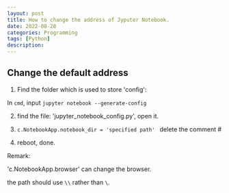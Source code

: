 ```yaml
---
layout: post
title: How to change the address of Jyputer Notebook.
date: 2022-08-28
categories: Programming
tags: [Python]
description: 
---
```


## Change the default address

1. Find the folder which is used to store 'config':
 
In `cmd`, input `jupyter notebook --generate-config`

2. find the file: 'jupyter_notebook_config.py', open it.

3. `c.NotebookApp.notebook_dir = 'specified path' `
delete the comment #

4.  reboot, done.

Remark:

'c.NotebookApp.browser' can change the browser.

the path should use `\\` rather than `\`.